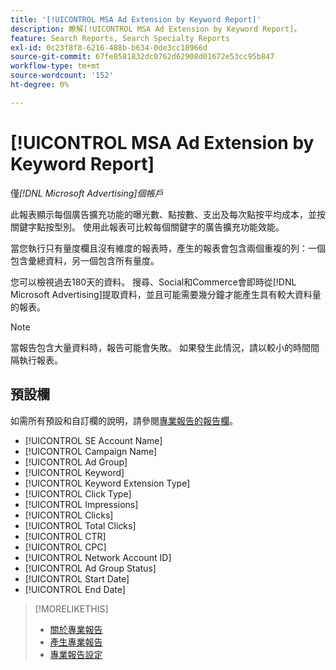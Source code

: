 ```yaml
---
title: '[!UICONTROL MSA Ad Extension by Keyword Report]'
description: 瞭解[!UICONTROL MSA Ad Extension by Keyword Report]。
feature: Search Reports, Search Specialty Reports
exl-id: 0c23f8f8-6216-488b-b634-0de3cc18966d
source-git-commit: 67fe8581832dc0762d62908d01672e53cc95b847
workflow-type: tm+mt
source-wordcount: '152'
ht-degree: 0%

---
```


# [!UICONTROL MSA Ad Extension by Keyword Report]

僅&#x200B;*[!DNL Microsoft Advertising]個帳戶*

此報表顯示每個廣告擴充功能的曝光數、點按數、支出及每次點按平均成本，並按關鍵字點按型別。 使用此報表可比較每個關鍵字的廣告擴充功能效能。

當您執行只有量度欄且沒有維度的報表時，產生的報表會包含兩個重複的列：一個包含彙總資料，另一個包含所有量度。<!-- all metrics? -->

您可以檢視過去180天的資料。 搜尋、Social和Commerce會即時從[!DNL Microsoft Advertising]提取資料，並且可能需要幾分鐘才能產生具有較大資料量的報表。

>[!NOTE]
>
>當報告包含大量資料時，報告可能會失敗。 如果發生此情況，請以較小的時間間隔執行報表。

## 預設欄

如需所有預設和自訂欄的說明，請參閱[專業報告的報告欄](specialty-report-columns.md)。

* [!UICONTROL SE Account Name]
* [!UICONTROL Campaign Name]
* [!UICONTROL Ad Group]
* [!UICONTROL Keyword]
* [!UICONTROL Keyword Extension Type]
* [!UICONTROL Click Type]
* [!UICONTROL Impressions]
* [!UICONTROL Clicks]
* [!UICONTROL Total Clicks]
* [!UICONTROL CTR]
* [!UICONTROL CPC]
* [!UICONTROL Network Account ID]
* [!UICONTROL Ad Group Status]
* [!UICONTROL Start Date]
* [!UICONTROL End Date]

>[!MORELIKETHIS]
>
>* [關於專業報告](specialty-report-about.md)
>* [產生專業報告](specialty-report-generate.md)
>* [專業報告設定](specialty-report-settings.md)
